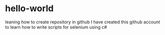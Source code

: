 # hello-world
leaning how to create repository in github
I have created this github account to learn how to write scripts for selenium using c#
